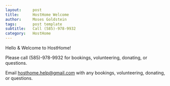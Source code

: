 ```yaml
---
layout:     post
title:      HostHome Welcome
author:     Moses Goldstein
tags: 		post template
subtitle:  	Call (585)-978-9932
category:   HostHome
---
```


Hello & Welcome to HostHome!

Please call (585)-978-9932 for bookings, volunteering, donating, or questions. 

Email <a href="mailto:hosthome.help@gmail.com">hosthome.help@gmail.com</a> with any bookings, volunteering, donating, or questions. 
